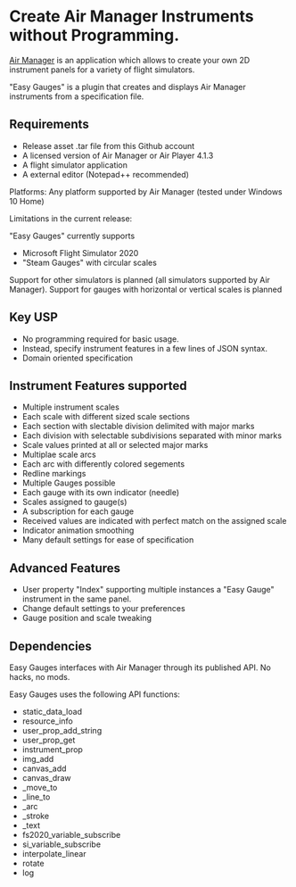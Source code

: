 # Create Air Manager Instruments without Programming.

[Air Manager](https://www.siminnovations.com) is an application which allows to create your own 2D instrument panels for a variety of flight simulators.

"Easy Gauges" is a plugin that creates and displays Air Manager instruments from a specification file.

## Requirements

- Release asset .tar file from this Github account
- A licensed version of Air Manager or Air Player 4.1.3
- A flight simulator application
- A external editor (Notepad++ recommended)

Platforms: Any platform supported by Air Manager (tested under Windows 10 Home)

Limitations in the current release:

"Easy Gauges" currently supports
- Microsoft Flight Simulator 2020
- "Steam Gauges" with circular scales

Support for other simulators is planned (all simulators supported by Air Manager).
Support for gauges with horizontal or vertical scales is planned

## Key USP

- No programming required for basic usage.
- Instead, specify instrument features in a few lines of JSON syntax.
- Domain oriented specification

## Instrument Features supported

- Multiple instrument scales
- Each scale with different sized scale sections
- Each section with slectable division delimited with major marks
- Each division with selectable subdivisions separated with minor marks
- Scale values printed at all or selected major marks
- Multiplae scale arcs
- Each arc with differently colored segements
- Redline markings
- Multiple Gauges possible
- Each gauge with its own indicator (needle)
- Scales assigned to gauge(s)
- A subscription for each gauge
- Received values are indicated with perfect match on the assigned scale
- Indicator animation smoothing
- Many default settings for ease of specification

## Advanced Features

- User property "Index" supporting multiple instances a "Easy Gauge" instrument in the same panel.
- Change default settings to your preferences
- Gauge position and scale tweaking

## Dependencies

Easy Gauges interfaces with Air Manager through its published API. No hacks, no mods.

Easy Gauges uses the following API functions:
- static_data_load
- resource_info
- user_prop_add_string
- user_prop_get
- instrument_prop
- img_add
- canvas_add
- canvas_draw
- _move_to
- _line_to
- _arc
- _stroke
- _text
- fs2020_variable_subscribe
- si_variable_subscribe
- interpolate_linear
- rotate
- log
